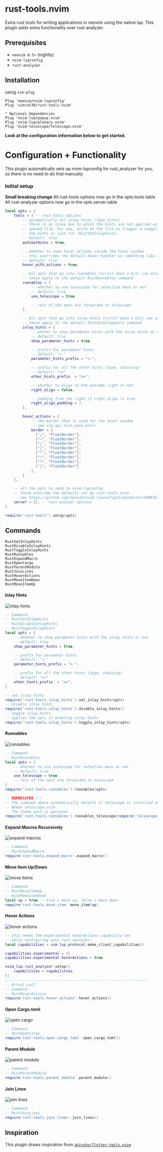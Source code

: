 # rust-tools.nvim
Extra rust tools for writing applications in neovim using the native lsp.
This plugin adds extra functionality over rust analyzer.

## Prerequisites

- `neovim 0.5+` (nightly)
- `nvim-lspconfig`
- `rust-analyzer`

## Installation

using `vim-plug`

```vim
Plug 'neovim/nvim-lspconfig'
Plug 'simrat39/rust-tools.nvim'

" Optional dependencies
Plug 'nvim-lua/popup.nvim'
Plug 'nvim-lua/plenary.nvim'
Plug 'nvim-telescope/telescope.nvim'
```
<b>Look at the configuration information below to get started.</b>

# Configuration + Functionality

This plugin automatically sets up nvim-lspconfig for rust_analyzer for you, so there is no need to do that manually

### Initial setup

<b>Small breaking change</b>
All rust-tools options now go in the opts.tools table
All rust-analyzer options now go in the opts.server table

```lua
local opts = {
    tools = { -- rust-tools options
        -- automatically set inlay hints (type hints)
        -- There is an issue due to which the hints are not applied on the first
        -- opened file. For now, write to the file to trigger a reapplication of
        -- the hints or just run :RustSetInlayHints.
        -- default: true
        autoSetHints = true,

        -- whether to show hover actions inside the hover window
        -- this overrides the default hover handler so something like lspsaga.nvim's hover would be overriden by this
        -- default: true
        hover_with_actions = true,

        -- All opts that go into runnables (scroll down a bit) can also go here,
        -- these apply to the default RustRunnables command
        runnables = {
            -- whether to use telescope for selection menu or not
            -- default: true
            use_telescope = true

            -- rest of the opts are forwarded to telescope
        },

        -- All opts that go into inlay hints (scroll down a bit) can also go here,
        -- these apply to the default RustSetInlayHints command
        inlay_hints = {
            -- wheter to show parameter hints with the inlay hints or not
            -- default: true
            show_parameter_hints = true,

            -- prefix for parameter hints
            -- default: "<-"
            parameter_hints_prefix = "<-",

            -- prefix for all the other hints (type, chaining)
            -- default: "=>"
            other_hints_prefix  = "=>",

            -- whether to align to the extreme right or not
            right_align = false,

            -- padding from the right if right_align is true
            right_align_padding = 7,
        },

        hover_actions = {
            -- the border that is used for the hover window
            -- see vim.api.nvim_open_win()
            border = {
              {"╭", "FloatBorder"},
              {"─", "FloatBorder"},
              {"╮", "FloatBorder"},
              {"│", "FloatBorder"},
              {"╯", "FloatBorder"},
              {"─", "FloatBorder"},
              {"╰", "FloatBorder"},
              {"│", "FloatBorder"}
            },
        }
    },

    -- all the opts to send to nvim-lspconfig
    -- these override the defaults set by rust-tools.nvim
    -- see https://github.com/neovim/nvim-lspconfig/blob/master/CONFIG.md#rust_analyzer
    server = {}, -- rust-analyer options
}

require('rust-tools').setup(opts)
```

## Commands
```vim
RustSetInlayHints
RustDisableInlayHints
RustToggleInlayHints
RustRunnables
RustExpandMacro
RustOpenCargo 
RustParentModule
RustJoinLines
RustHoverActions
RustMoveItemDown
RustMoveItemUp
```

#### Inlay Hints
![inlay hints](https://github.com/simrat39/rust-tools-demos/raw/master/inlay_hints.png)
```lua
-- Command:
-- RustSetInlayHints
-- RustDisableInlayHints 
-- RustToggleInlayHints 
local opts = {
    -- whether to show parameter hints with the inlay hints or not
    -- default: true
    show_parameter_hints = true,

    -- prefix for parameter hints
    -- default: "<-"
    parameter_hints_prefix = "<-",

    -- prefix for all the other hints (type, chaining)
    -- default: "=>"
    other_hints_prefix  = "=>",
}

-- set inlay hints
require('rust-tools.inlay_hints').set_inlay_hints(opts)
-- disable inlay hints
require('rust-tools.inlay_hints').disable_inlay_hints()
-- toggle inlay hints
-- applies the opts if enabling inlay hints
require('rust-tools.inlay_hints').toggle_inlay_hints(opts)
```

#### Runnables
![runnables](https://github.com/simrat39/rust-tools-demos/raw/master/runnables.gif)
```lua
-- Command:
-- RustRunnables
local opts = {
    -- whether to use telescope for selection menu or not
    -- default: true
    use_telescope = true
    -- rest of the opts are forwarded to telescope
}
require('rust-tools.runnables').runnables(opts)

-- DEPRECATED !!!
-- The command above automatically detects if telescope is installed and uses that by default
-- Needs telescope.nvim
-- The theme part is optional
require('rust-tools.runnables').runnables_telescope(require('telescope.themes').get_dropdown({}))
```
#### Expand Macros Recursively 
![expand macros](https://github.com/simrat39/rust-tools-demos/raw/master/expand_macros_recursively.gif)
```lua
-- Command:
-- RustExpandMacro  
require'rust-tools.expand_macro'.expand_macro()
```

#### Move Item Up/Down
![move items](https://github.com/simrat39/rust-tools-demos/raw/master/move_item.gif)
```lua
-- Command:
-- RustMoveItemUp    
-- RustMoveItemDown    
local up = true -- true = move up, false = move down
require'rust-tools.move_item'.move_item(up)
```

#### Hover Actions
![hover actions](https://github.com/simrat39/rust-tools-demos/raw/master/hover_actions.gif)
```lua
-- this needs the experimental hoverActions capability set
-- while configuring your rust-analyzer:
local capabilities = vim.lsp.protocol.make_client_capabilities()

capabilities.experimental = {}
capabilities.experimental.hoverActions = true

nvim_lsp.rust_analyzer.setup({
    capabilities = capabilities,
})
------------------------------------------------------------------
-- Actual call
-- Command:
-- RustHoverActions 
require'rust-tools.hover_actions'.hover_actions()
```

#### Open Cargo.toml
![open cargo](https://github.com/simrat39/rust-tools-demos/raw/master/open_cargo_toml.gif)
```lua
-- Command:
-- RustOpenCargo
require'rust-tools.open_cargo_toml'.open_cargo_toml()
```

#### Parent Module
![parent module](https://github.com/simrat39/rust-tools-demos/raw/master/parent_module.gif)
```lua
-- Command:
-- RustParentModule 
require'rust-tools.parent_module'.parent_module()
```

#### Join Lines
![join lines](https://github.com/simrat39/rust-tools-demos/raw/master/join_lines.gif)
```lua
-- Command:
-- RustJoinLines  
require'rust-tools.join_lines'.join_lines()
```

## Inspiration

This plugin draws inspiration from [`akinsho/flutter-tools.nvim`](https://github.com/akinsho/flutter-tools.nvim)
